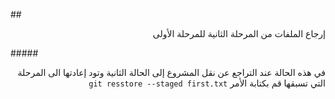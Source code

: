 ﻿
\## <div dir=rtl>  إرجاع الملفات من المرحلة الثانية للمرحلة الأولى </div>

\##### <div dir=rtl> في هذه الحالة عند التراجع عن نقل المشروع إلى الحالة الثانية وتود إعادتها الى المرحلة التي تسبقها قم بكتابة الأمر `git resstore --staged first.txt` </div>
